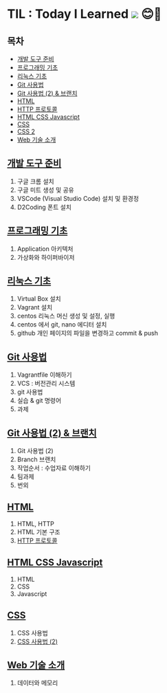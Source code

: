 # TIL : Today I Learned [<img src="https://img.shields.io/badge/Notion-000000?style=for-the-badge&logo=Notion&logoColor=white">](https://www.notion.so/Sol-s-TIL-6fab8aa7e5544117b17520dfcb40f454) 😊🐣
      

## 목차
+ [개발 도구 준비](https://github.com/yun5ol/TIL/blob/main/%EA%B0%9C%EB%B0%9C%20%EB%8F%84%EA%B5%AC%20%EC%A4%80%EB%B9%84%20.md)
+ [프로그래밍 기초](https://github.com/yun5ol/TIL/blob/main/%ED%94%84%EB%A1%9C%EA%B7%B8%EB%9E%98%EB%B0%8D%20%EA%B8%B0%EC%B4%88.md)
+ [리눅스 기초](https://github.com/yun5ol/TIL/blob/main/Linux%20%EA%B8%B0%EC%B4%88.md)
+ [Git 사용법](https://github.com/yun5ol/TIL/blob/main/Git%20%EC%82%AC%EC%9A%A9%EB%B2%95.md)
+ [Git 사용법 (2) & 브랜치](https://github.com/yun5ol/TIL/blob/main/Git%20%26%20%E1%84%87%E1%85%B3%E1%84%85%E1%85%A2%E1%86%AB%E1%84%8E%E1%85%B5%20%E1%84%89%E1%85%A1%E1%84%8B%E1%85%AD%E1%86%BC%E1%84%87%E1%85%A5%E1%86%B8%20.md)
+ [HTML](https://github.com/yun5ol/TIL/blob/main/HTML.md)
+ [HTTP 프로토콜](https://github.com/yun5ol/TIL/blob/main/HTTP%20%ED%94%84%EB%A1%9C%ED%86%A0%EC%BD%9C.md)
+ [HTML CSS Javascript](https://github.com/yun5ol/TIL/blob/main/HTML%20CSS%20JS.md)
+ [CSS](https://github.com/yun5ol/TIL/blob/main/CSS%20%EC%82%AC%EC%9A%A9%EB%B2%95%20.md)
+ [CSS 2](https://github.com/yun5ol/TIL/blob/main/CSS%20%EC%82%AC%EC%9A%A9%EB%B2%95%20(2)%20.md)
+ [Web 기술 소개](https://github.com/yun5ol/TIL/blob/main/Web%20%E1%84%80%E1%85%B5%E1%84%89%E1%85%AE%E1%86%AF%20%E1%84%89%E1%85%A9%E1%84%80%E1%85%A2%20%E1%84%83%E1%85%A6%E1%84%8B%E1%85%B5%E1%84%90%E1%85%A5%E1%84%8B%E1%85%AA%20%E1%84%86%E1%85%A6%E1%84%86%E1%85%A9%E1%84%85%E1%85%B5.md)



## [개발 도구 준비](https://github.com/yun5ol/TIL/blob/main/%EA%B0%9C%EB%B0%9C%20%EB%8F%84%EA%B5%AC%20%EC%A4%80%EB%B9%84%20.md)

1. 구글 크롬 설치
1. 구글 미트 생성 및 공유
1. VSCode (Visual Studio Code) 설치 및 환경정
1. D2Coding 폰트 설치


## [프로그래밍 기초](https://github.com/yun5ol/TIL/blob/main/%ED%94%84%EB%A1%9C%EA%B7%B8%EB%9E%98%EB%B0%8D%20%EA%B8%B0%EC%B4%88.md)

1. Application 아키텍처
2. 가상화와 하이퍼바이저

## [리눅스 기초](https://github.com/yun5ol/TIL/blob/main/Linux%20%EA%B8%B0%EC%B4%88.md)

1. Virtual Box 설치
2. Vagrant 설치
3. centos 리눅스 머신 생성 및 설정, 실행
4. centos 에서 git, nano 에디터 설치
5. github 개인 페이지의 파일을 변경하고 commit & push

## [Git 사용법](https://github.com/yun5ol/TIL/blob/main/Git%20%EC%82%AC%EC%9A%A9%EB%B2%95.md)

1. Vagrantfile 이해하기
1. VCS : 버전관리 시스템
1. git 사용법
1. 실습 & git 명령어
1. 과제

## [Git 사용법 (2) & 브랜치](https://github.com/yun5ol/TIL/blob/main/Git%20%26%20%E1%84%87%E1%85%B3%E1%84%85%E1%85%A2%E1%86%AB%E1%84%8E%E1%85%B5%20%E1%84%89%E1%85%A1%E1%84%8B%E1%85%AD%E1%86%BC%E1%84%87%E1%85%A5%E1%86%B8%20.md)

1. Git 사용법 (2)
2. Branch 브랜치
3. 작업순서 : 수업자료 이해하기
4. 팀과제
5. 번외

## [HTML](https://github.com/yun5ol/TIL/blob/main/HTML.md)

1. HTML, HTTP
1. HTML 기본 구조
2. [HTTP 프로토콜](https://github.com/yun5ol/TIL/blob/main/HTTP%20%ED%94%84%EB%A1%9C%ED%86%A0%EC%BD%9C.md)

## [HTML CSS Javascript](https://github.com/yun5ol/TIL/blob/main/HTML%20CSS%20JS.md)
1. HTML
1. CSS
1. Javascript

## [CSS](https://github.com/yun5ol/TIL/blob/main/CSS%20%EC%82%AC%EC%9A%A9%EB%B2%95%20.md)
1. CSS 사용법
1. [CSS 사용법 (2)](https://github.com/yun5ol/TIL/blob/main/CSS%20%EC%82%AC%EC%9A%A9%EB%B2%95%20(2)%20.md) 

## [Web 기술 소개](https://github.com/yun5ol/TIL/blob/main/Web%20%E1%84%80%E1%85%B5%E1%84%89%E1%85%AE%E1%86%AF%20%E1%84%89%E1%85%A9%E1%84%80%E1%85%A2%20%E1%84%83%E1%85%A6%E1%84%8B%E1%85%B5%E1%84%90%E1%85%A5%E1%84%8B%E1%85%AA%20%E1%84%86%E1%85%A6%E1%84%86%E1%85%A9%E1%84%85%E1%85%B5.md)

1. 데이터와 메모리

